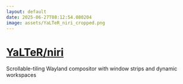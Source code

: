 ```yaml
---
layout: default
date: 2025-06-27T08:12:54.080204
image: assets/YaLTeR_niri_cropped.png
---
```


# [YaLTeR/niri](https://github.com/YaLTeR/niri)

Scrollable-tiling Wayland compositor with window strips and dynamic workspaces
